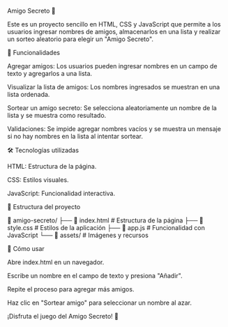Amigo Secreto 🎁

Este es un proyecto sencillo en HTML, CSS y JavaScript que permite a los usuarios ingresar nombres de amigos, almacenarlos en una lista y realizar un sorteo aleatorio para elegir un "Amigo Secreto".

📌 Funcionalidades

Agregar amigos: Los usuarios pueden ingresar nombres en un campo de texto y agregarlos a una lista.

Visualizar la lista de amigos: Los nombres ingresados se muestran en una lista ordenada.

Sortear un amigo secreto: Se selecciona aleatoriamente un nombre de la lista y se muestra como resultado.

Validaciones: Se impide agregar nombres vacíos y se muestra un mensaje si no hay nombres en la lista al intentar sortear.

🛠️ Tecnologías utilizadas

HTML: Estructura de la página.

CSS: Estilos visuales.

JavaScript: Funcionalidad interactiva.

📂 Estructura del proyecto

📁 amigo-secreto/
├── 📄 index.html      # Estructura de la página
├── 📄 style.css       # Estilos de la aplicación
├── 📄 app.js         # Funcionalidad con JavaScript
└── 📁 assets/        # Imágenes y recursos

🚀 Cómo usar

Abre index.html en un navegador.

Escribe un nombre en el campo de texto y presiona "Añadir".

Repite el proceso para agregar más amigos.

Haz clic en "Sortear amigo" para seleccionar un nombre al azar.

¡Disfruta el juego del Amigo Secreto! 🎉


